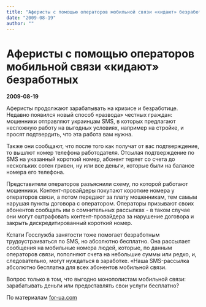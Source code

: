 ```yaml
---
title: "Аферисты с помощью операторов мобильной связи «кидают» безработных"
date: "2009-08-19"
author: ""
---
```


# Аферисты с помощью операторов мобильной связи «кидают» безработных

**2009-08-19** 

Аферисты продолжают зарабатывать на кризисе и безработице. Недавно появился новый способ «развода» честных граждан: мошенники отправляют украинцам SMS, в которых предлагают несложную работу на выгодных условиях, например на стройке, и просят подтвердить, что эта работа вам нужна.

Также они сообщают, что после того как получат от вас подтверждение, то вышлют номер телефона работодателя. Отсылая подтверждение по SMS на указанный короткий номер, абонент теряет со счета до нескольких сотен гривен, ну или все деньги, которые были на балансе номера его телефона.

Представители операторов разъяснили схему, по которой работают мошенники. Контент-провайдеры покупают короткие номера у операторов связи, а потом передают за плату мошенникам, тем самым нарушая пункты договора с оператором. Операторы призывают своих абонентов сообщать им о сомнительных рассылках - в таком случае они могут оштрафовать контент-провайдера за нарушение договора и закрыть дискредитированный короткий номер.

Кстати Госслужба занятости тоже помогает безработным трудоустраиваться по SMS, но абсолютно бесплатно. Она рассылает сообщения на мобильные номера людей, которые, по данным операторов связи, пополняют счета на небольшие суммы или редко, и, следовательно, могут нуждаться в заработке. «Наша SMS-рассылка абсолютно бесплатна для всех абонентов мобильной связи.

Вопрос только в том, что выгодно монополистам мобильной связи: зарабатывать деньги или предоставлять свои услуги бесплатно?

По материалам [for-ua.com](http://for-ua.com/)
